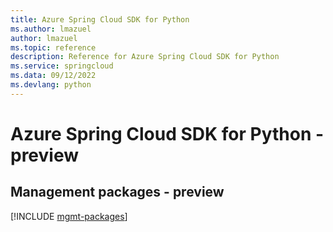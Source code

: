 ```yaml
---
title: Azure Spring Cloud SDK for Python
ms.author: lmazuel
author: lmazuel
ms.topic: reference
description: Reference for Azure Spring Cloud SDK for Python
ms.service: springcloud
ms.data: 09/12/2022
ms.devlang: python
---
```

# Azure Spring Cloud SDK for Python - preview

## Management packages - preview
[!INCLUDE [mgmt-packages](spring-cloud-mgmt-index.md)]
